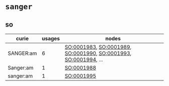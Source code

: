 # `sanger`

## so

| curie     |   usages | nodes                                                                                                                                                                                                                                                                                            |
|-----------|----------|--------------------------------------------------------------------------------------------------------------------------------------------------------------------------------------------------------------------------------------------------------------------------------------------------|
| SANGER:am |        6 | [SO:0001983](http://purl.obolibrary.org/obo/SO_0001983), [SO:0001989](http://purl.obolibrary.org/obo/SO_0001989), [SO:0001990](http://purl.obolibrary.org/obo/SO_0001990), [SO:0001993](http://purl.obolibrary.org/obo/SO_0001993), [SO:0001994](http://purl.obolibrary.org/obo/SO_0001994), ... |
| Sanger:am |        1 | [SO:0001988](http://purl.obolibrary.org/obo/SO_0001988)                                                                                                                                                                                                                                          |
| sanger:am |        1 | [SO:0001995](http://purl.obolibrary.org/obo/SO_0001995)                                                                                                                                                                                                                                          |

